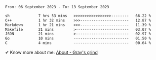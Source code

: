 <!--START_SECTION:waka-->

```txt
From: 06 September 2023 - To: 13 September 2023

sh             7 hrs 53 mins   >>>>>>>>>>>>>>>>>--------   66.22 %
C++            1 hr 32 mins    >>>----------------------   12.87 %
Markdown       1 hr 21 mins    >>>----------------------   11.39 %
Makefile       21 mins         >------------------------   03.07 %
JSON           21 mins         >------------------------   02.97 %
Go             10 mins         -------------------------   01.50 %
C              4 mins          -------------------------   00.64 %
```

<!--END_SECTION:waka-->

<!-- [![grayxu's github stats](https://github-readme-stats.vercel.app/api?username=grayxu&count_private=true&show_icons=true)](https://github.com/grayxu) -->

✔ Know more about me: [About - Gray's grind](https://www.grayxu.cn/)
